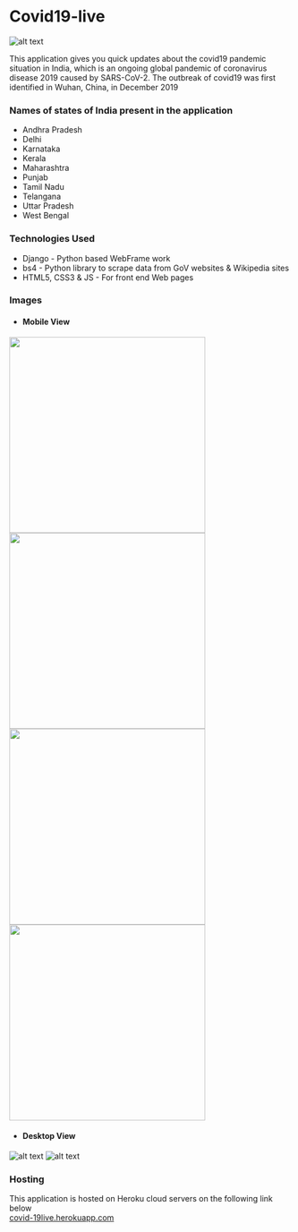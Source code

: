 # Covid19-live

![alt text](https://img.techpowerup.org/200705/8.jpg)

This application gives you quick updates about the covid19 pandemic situation in India, which is an ongoing global pandemic of coronavirus disease 2019 caused by SARS-CoV-2. The outbreak of covid19 was first identified in Wuhan, China, in December 2019

### Names of states of India present in the application
* Andhra Pradesh
* Delhi
* Karnataka
* Kerala
* Maharashtra
* Punjab
* Tamil Nadu
* Telangana
* Uttar Pradesh
* West Bengal

### Technologies Used
* Django - Python based WebFrame work
* bs4 - Python library to scrape data from GoV websites & Wikipedia sites
* HTML5, CSS3 & JS - For front end Web pages

### Images

* #### Mobile View
<img src="https://img.techpowerup.org/200705/1.jpg" width="350">
<img src="https://img.techpowerup.org/200705/2420.jpg" width="350">
<img src="https://img.techpowerup.org/200705/3401.jpg" width="350">
<img src="https://img.techpowerup.org/200705/4.jpg" width="350">

* #### Desktop View

![alt text](https://img.techpowerup.org/200705/5.png)
![alt text](https://img.techpowerup.org/200705/7.png)



### Hosting
This application is hosted on Heroku cloud servers on the following link below
\
[covid-19live.herokuapp.com](https://covid-19liveindia.herokuapp.com/)
